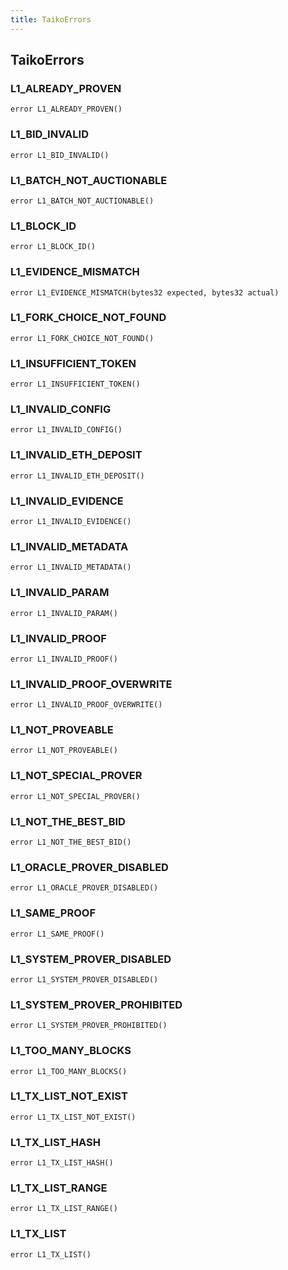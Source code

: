 ```yaml
---
title: TaikoErrors
---
```


## TaikoErrors

### L1_ALREADY_PROVEN

```solidity
error L1_ALREADY_PROVEN()
```

### L1_BID_INVALID

```solidity
error L1_BID_INVALID()
```

### L1_BATCH_NOT_AUCTIONABLE

```solidity
error L1_BATCH_NOT_AUCTIONABLE()
```

### L1_BLOCK_ID

```solidity
error L1_BLOCK_ID()
```

### L1_EVIDENCE_MISMATCH

```solidity
error L1_EVIDENCE_MISMATCH(bytes32 expected, bytes32 actual)
```

### L1_FORK_CHOICE_NOT_FOUND

```solidity
error L1_FORK_CHOICE_NOT_FOUND()
```

### L1_INSUFFICIENT_TOKEN

```solidity
error L1_INSUFFICIENT_TOKEN()
```

### L1_INVALID_CONFIG

```solidity
error L1_INVALID_CONFIG()
```

### L1_INVALID_ETH_DEPOSIT

```solidity
error L1_INVALID_ETH_DEPOSIT()
```

### L1_INVALID_EVIDENCE

```solidity
error L1_INVALID_EVIDENCE()
```

### L1_INVALID_METADATA

```solidity
error L1_INVALID_METADATA()
```

### L1_INVALID_PARAM

```solidity
error L1_INVALID_PARAM()
```

### L1_INVALID_PROOF

```solidity
error L1_INVALID_PROOF()
```

### L1_INVALID_PROOF_OVERWRITE

```solidity
error L1_INVALID_PROOF_OVERWRITE()
```

### L1_NOT_PROVEABLE

```solidity
error L1_NOT_PROVEABLE()
```

### L1_NOT_SPECIAL_PROVER

```solidity
error L1_NOT_SPECIAL_PROVER()
```

### L1_NOT_THE_BEST_BID

```solidity
error L1_NOT_THE_BEST_BID()
```

### L1_ORACLE_PROVER_DISABLED

```solidity
error L1_ORACLE_PROVER_DISABLED()
```

### L1_SAME_PROOF

```solidity
error L1_SAME_PROOF()
```

### L1_SYSTEM_PROVER_DISABLED

```solidity
error L1_SYSTEM_PROVER_DISABLED()
```

### L1_SYSTEM_PROVER_PROHIBITED

```solidity
error L1_SYSTEM_PROVER_PROHIBITED()
```

### L1_TOO_MANY_BLOCKS

```solidity
error L1_TOO_MANY_BLOCKS()
```

### L1_TX_LIST_NOT_EXIST

```solidity
error L1_TX_LIST_NOT_EXIST()
```

### L1_TX_LIST_HASH

```solidity
error L1_TX_LIST_HASH()
```

### L1_TX_LIST_RANGE

```solidity
error L1_TX_LIST_RANGE()
```

### L1_TX_LIST

```solidity
error L1_TX_LIST()
```
